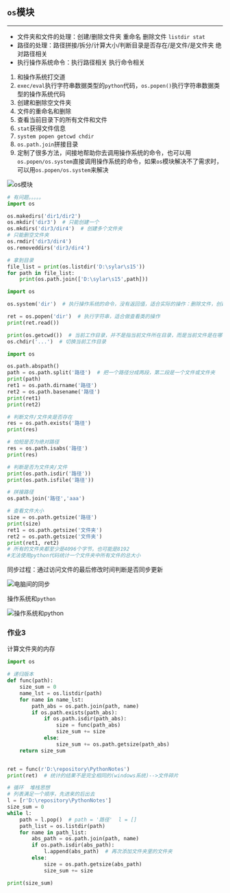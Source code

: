 ## `os`模块

---

- 文件夹和文件的处理：创建/删除文件夹  重命名  删除文件  `listdir stat`
- 路径的处理：路径拼接/拆分/计算大小/判断目录是否存在/是文件/是文件夹  绝对路径相关
- 执行操作系统命令：执行路径相关  执行命令相关

1. 和操作系统打交道
2. `exec/eval`执行字符串数据类型的`python`代码，`os.popen()`执行字符串数据类型的操作系统代码
3. 创建和删除空文件夹
4. 文件的重命名和删除
5. 查看当前目录下的所有文件和文件
6. `stat`获得文件信息
7. `system popen getcwd chdir`
8. `os.path.join`拼接目录
9. 定制了很多方法，间接地帮助你去调用操作系统的命令，也可以用`os.popen/os.system`直接调用操作系统的命令，如果`os`模块解决不了需求时，可以用`os.popen/os.system`来解决

![os模块](D:\repository\PythonNotes\images\os模块.png)

```python
# 有问题。。。。。
import os

os.makedirs('dir1/dir2')
os.mkdir('dir3')  # 只能创建一个
os.mkdirs('dir3/dir4')  # 创建多个文件夹
# 只能删空文件夹
os.rmdir('dir3/dir4')
os.removeddirs('dir3/dir4')

# 拿到目录
file_list = print(os.listdir('D:\sylar\s15'))
for path in file_list:
    print(os.path.join(['D:\sylar\s15',path]))
```

```python
import os

os.system('dir')  # 执行操作系统的命令，没有返回值，适合实际的操作：删除文件，创建文件夹

ret = os.popen('dir')  # 执行字符串，适合做查看类的操作
print(ret.read())

print(os.getcwd())  # 当前工作目录，并不是指当前文件所在目录，而是当前文件是在哪个目录下执行
os.chdir('...')  # 切换当前工作目录
```

```python
import os

os.path.abspath()
path = os.path.split('路径')  # 把一个路径分成两段，第二段是一个文件或文件夹
print(path)
ret1 = os.path.dirname('路径')
ret2 = os.path.basename('路径')
print(ret1)
print(ret2)

# 判断文件/文件夹是否存在
res = os.path.exists('路径')
print(res)

# 怕短是否为绝对路径
res = os.path.isabs('路径')
print(res)

# 判断是否为文件夹/文件
print(os.path.isdir('路径'))
print(os.path.isfile('路径'))

# 拼接路径
os.path.join('路径','aaa')

# 查看文件大小
size = os.path.getsize('路径')
print(size)
ret1 = os.path.getsize('文件夹')
ret2 = os.path.getsize('文件夹')
print(ret1, ret2)
# 所有的文件夹都至少是4096个字节，也可能是8192
#无法使用python代码统计一个文件夹中所有文件的总大小
```

同步过程：通过访问文件的最后修改时间判断是否同步更新

![电脑间的同步](D:\repository\PythonNotes\images\电脑间的同步.png)

操作系统和`python`

![操作系统和python](D:\repository\PythonNotes\images\操作系统和python.png)

### 作业3

计算文件夹的内存

```python
import os

# 递归版本
def func(path):
    size_sum = 0
    name_lst = os.listdir(path)
    for name in name_lst:
        path_abs = os.path.join(path, name)
        if os.path.exists(path_abs):
            if os.path.isdir(path_abs):
                size = func(path_abs)
                size_sum += size
            else:
                size_sum += os.path.getsize(path_abs)
    return size_sum


ret = func(r'D:\repository\PythonNotes')
print(ret)  # 统计的结果不是完全相同的(windows系统)-->文件碎片

# 循环  堆栈思想
# 列表满足一个顺序，先进来的后出去
l = [r'D:\repository\PythonNotes']
size_sum = 0
while l:
    path = l.pop()  # path = '路径'  l = []
    path_list = os.listdir(path)
    for name in path_list:
        abs_path = os.path.join(path, name)
        if os.path.isdir(abs_path):
            l.append(abs_path)  # 再次添加文件夹里的文件夹
        else:
            size = os.path.getsize(abs_path)
            size_sum += size

print(size_sum)
```

